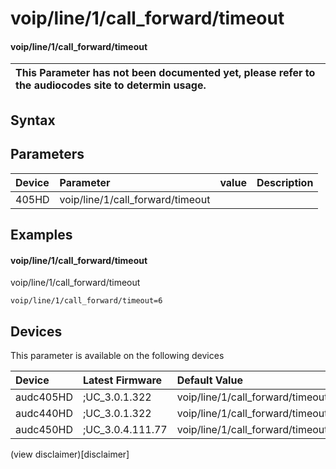 ﻿---
description: voip/line/1/call_forward/timeout
search: false
---

# voip/line/1/call_forward/timeout

#### voip/line/1/call_forward/timeout


| This Parameter has not been documented yet, please refer to the audiocodes site to determin usage.  | 
| :--- |

## Syntax

## Parameters
|Device|Parameter|value|Description|
|:---|:---|:---|:---|
| 405HD | voip/line/1/call_forward/timeout |  |  |

## Examples
#### voip/line/1/call_forward/timeout

voip/line/1/call_forward/timeout

```
voip/line/1/call_forward/timeout=6
```

## Devices
This parameter is available on the following devices

| Device | Latest Firmware | Default Value |
|:---|:---|:---|
| audc405HD | ;UC_3.0.1.322 | voip/line/1/call_forward/timeout=6 
| audc440HD | ;UC_3.0.1.322 | voip/line/1/call_forward/timeout=6 
| audc450HD | ;UC_3.0.4.111.77 | voip/line/1/call_forward/timeout=6 

(view disclaimer)[disclaimer]
